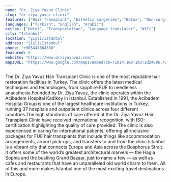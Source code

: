 ```yaml
---
name: "Dr. Ziya Yavuz Clinic"
slug: "dr-ziya-yavuz-clinic"
features: ["Hair Transplant", "Esthetic Surgeries", "Botox", "Non-surgical Operations"]
languages: ["Turkish", "English", "Arabic"]
extras: ["Hotel", "Transportation", "Language translator", "Wifi"]
city: "Istanbul"
location: "Şişli/Istanbul"
address: "Şişli/Istanbul"
phone: "+905447884388"
featured: 0
website: "https://www.drziyayavuz.com/"
mapsURL: "https://www.google.com/maps/embed?pb=!1m14!1m8!1m3!1d24086.422486518535!2d29.034080000000003!3d41.007689!3m2!1i1024!2i768!4f13.1!3m3!1m2!1s0x0%3A0xdaf79bb625bcaf89!2sDr.%20Ziya%20Yavuz%20Clinic%20%7C%20Hair%20Transplant%20Turkey%20%2C%20Istanbul!5e0!3m2!1str!2str!4v1660950445717!5m2!1str!2str"
---
```

The Dr. Ziya Yavuz Hair Transplant Clinic is one of the most reputable hair restoration facilities in Turkey. The clinic offers the latest medical techniques and technologies, from sapphire FUE to needleless anaesthesia.Founded by Dr. Ziya Yavuz, the clinic operates within the Acibadem Hospital Kadikoy in Istanbul. Established in 1991, the Acibadem Hospital Group is one of the largest healthcare institutions in Turkey, running 37 hospitals and outpatient clinics across four different countries.The high standards of care offered at the Dr. Ziya Yavuz Hair Transplant Clinic have received international recognition, with ISO-certification highlighting the quality of care provided. The clinic is also experienced in caring for international patients, offering all-inclusive packages for FUE hair transplants that include things like accommodation arrangements, airport pick-ups, and transfers to and from the clinic.Istanbul is a vibrant city that connects Europe and Asia across the Bosphorus Strait. It offers some of the world’s greatest architectural marvels — the Hagia Sophia and the bustling Grand Bazaar, just to name a few — as well as cafes and restaurants that have an unparalleled old world charm to them. All of this and more makes Istanbul one of the most exciting travel destinations in Europe.
